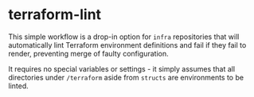 # terraform-lint
This simple workflow is a drop-in option for `infra` repositories that will automatically lint Terraform environment definitions and fail if they fail to render, preventing merge of faulty configuration.

It requires no special variables or settings - it simply assumes that all directories under `/terraform` aside from `structs` are environments to be linted.
